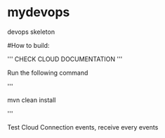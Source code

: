 # mydevops
devops skeleton

#How to build:

'''
CHECK CLOUD DOCUMENTATION
'''

Run the following command

'''

mvn clean install

'''

Test Cloud Connection events, receive every events
